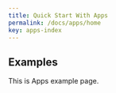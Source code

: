 ```yaml
---
title: Quick Start With Apps
permalink: /docs/apps/home
key: apps-index
---
```



## Examples 
This is Apps example page.


<!-- <div>{%- include extensions/youtube.html id='huUcUvGp8c4' -%}</div> -->